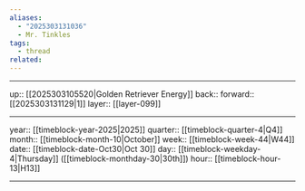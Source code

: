 ```yaml
---
aliases:
  - "2025303131036"
  - Mr. Tinkles
tags:
  - thread
related:
---
```




***

up:: [[2025303105520|Golden Retriever Energy]]
back:: 
forward:: [[2025303131129|1]]
layer:: [[layer-099]]

***

year:: [[timeblock-year-2025|2025]]
quarter:: [[timeblock-quarter-4|Q4]]
month:: [[timeblock-month-10|October]]
week:: [[timeblock-week-44|W44]]
date:: [[timeblock-date-Oct30|Oct 30]]
day:: [[timeblock-weekday-4|Thursday]] ([[timeblock-monthday-30|30th]])
hour:: [[timeblock-hour-13|H13]]

***
